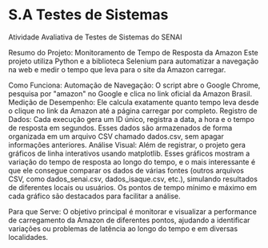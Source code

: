 # S.A Testes de Sistemas
Atividade Avaliativa de Testes de Sistemas do SENAI

Resumo do Projeto: Monitoramento de Tempo de Resposta da Amazon
Este projeto utiliza Python e a biblioteca Selenium para automatizar a navegação na web e medir o tempo que leva para o site da Amazon carregar.


Como Funciona:
Automação de Navegação: O script abre o Google Chrome, pesquisa por "amazon" no Google e clica no link oficial da Amazon Brasil.
Medição de Desempenho: Ele calcula exatamente quanto tempo leva desde o clique no link da Amazon até a página carregar por completo.
Registro de Dados: Cada execução gera um ID único, registra a data, a hora e o tempo de resposta em segundos. Esses dados são armazenados de forma organizada em um arquivo CSV chamado dados.csv, sem apagar informações anteriores.
Análise Visual: Além de registrar, o projeto gera gráficos de linha interativos usando matplotlib. Esses gráficos mostram a variação do tempo de resposta ao longo do tempo, e o mais interessante é que ele consegue comparar os dados de várias fontes (outros arquivos CSV, 
como dados_senai.csv, dados_isaque.csv, etc.), simulando resultados de diferentes locais ou usuários. Os pontos de tempo mínimo e máximo em cada gráfico são destacados para facilitar a análise.


Para que Serve:
O objetivo principal é monitorar e visualizar a performance de carregamento da Amazon de diferentes pontos, ajudando a identificar variações ou problemas de latência ao longo do tempo e em diversas localidades.
